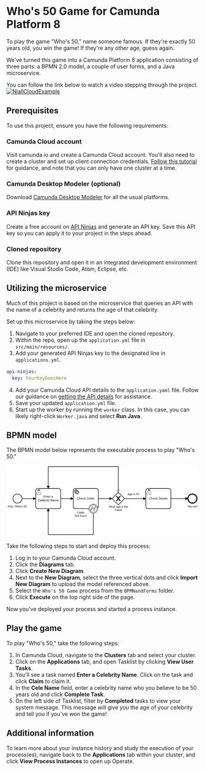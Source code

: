 # Who's 50 Game for Camunda Platform 8

To play the game "Who's 50," name someone famous. If they're exactly 50 years old, you win the game! If they're any other age, guess again.

We've turned this game into a Camunda Platform 8 application consisting of three parts: a BPMN 2.0 model, a couple of user forms, and a Java microservice.

You can follow the link below to watch a video stepping through the project.
[![NiallCloudExample](https://img.youtube.com/vi/oRzpTUN2l6I/0.jpg)](https://youtu.be/oRzpTUN2l6I)

## Prerequisites

To use this project, ensure you have the following requirements:

### Camunda Cloud account

Visit camunda.io and create a Camunda Cloud account. You'll also need to create a cluster and set up client connection credentials. [Follow this tutorial](https://docs.camunda.io/docs/guides/getting-started/) for guidance, and note that you can only have one cluster at a time.

### Camunda Desktop Modeler (optional)

Download [Camunda Desktop Modeler](https://camunda.com/download/modeler/) for all the usual platforms.

### API Ninjas key

Create a free account on [API Ninjas](https://api-ninjas.com/) and generate an API key. Save this API key so you can apply it to your project in the steps ahead.

### Cloned repository

Clone this repository and open it in an integrated development environment (IDE) like Visual Studio Code, Atom, Eclipse, etc.

## Utilizing the microservice

Much of this project is based on the microservice that queries an API with the name of a celebrity and returns the age of that celebrity.

Set up this microservice by taking the steps below:

1. Navigate to your preferred IDE and open the cloned repository.
2. Within the repo, open up the `application.yml` file in `src/main/resources/`.
3. Add your generated API Ninjas key to the designated line in `applications.yml`.
```yaml
api-ninjas:
  key: YourKeyGoesHere
```
4. Add your Camunda Cloud API details to the `application.yaml` file. Follow our guidance on [getting the API details](https://docs.camunda.io/docs/guides/getting-started/setup-client-connection-credentials/) for assistance.
5. Save your updated `application.yml` file.
6. Start up the worker by running the `worker` class. In this case, you can likely right-click `Worker.java` and select **Run Java**.

## BPMN model

The BPMN model below represents the executable process to play "Who's 50."

![BPMNModel](./BPMNandForms/Whos50Game.png)

Take the following steps to start and deploy this process:

1. Log in to your Camunda Cloud account.
2. Click the **Diagrams** tab.
3. Click **Create New Diagram**.
4. Next to the **New Diagram**, select the three vertical dots and click **Import New Diagram** to upload the model referenced above.
5. Select the `Who's 50 Game` process from the `BPMNandForms` folder.
6. Click **Execute** on the top right side of the page.

Now you've deployed your process and started a process instance.

## Play the game

To play "Who's 50," take the following steps:

1. In Camunda Cloud, navigate to the **Clusters** tab and select your cluster.
2. Click on the **Applications** tab, and open Tasklist by clicking **View User Tasks**.
3. You'll see a task named **Enter a Celebrity Name**. Click on the task and click **Claim** to claim it.
4. In the **Cele Name** field, enter a celebrity name who you believe to be 50 years old and click **Complete Task**.
5. On the left side of Tasklist, filter by **Completed** tasks to view your system message. This message will give you the age of your celebrity and tell you if you've won the game!

## Additional information

To learn more about your instance history and study the execution of your process(es), navigate back to the **Applications** tab within your cluster, and click **View Process Instances** to open up Operate.
